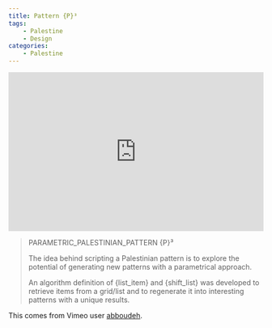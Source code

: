 ```yaml
---
title: Pattern {P}³
tags:
    - Palestine
    - Design
categories:
    - Palestine
---
```


<style>.embed-container { position: relative; padding-bottom: 56.25%; padding-top: 30px; height: 0; overflow: hidden; max-width: 100%; height: auto; } .embed-container iframe, .embed-container object, .embed-container embed { position: absolute; top: 0; left: 0; width: 100%; height: 100%; }</style><div class='embed-container'><iframe src='https://player.vimeo.com/video/84217154' frameborder='0' webkitAllowFullScreen mozallowfullscreen allowFullScreen></iframe></div>

> PARAMETRIC\_PALESTINIAN\_PATTERN {P}³
>
> The idea behind scripting a Palestinian pattern is to explore the potential of generating new patterns with a parametrical approach.
>
> An algorithm definition of {list\_item} and {shift\_list} was developed to retrieve items from a grid/list and to regenerate it into interesting patterns with a unique results.

This comes from Vimeo user [abboudeh](https://vimeo.com/user24276685).
